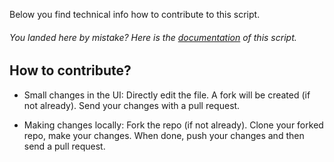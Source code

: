 Below you find technical info how to contribute to this script.

###### You landed here by mistake? Here is the [documentation](https://khusmeno-ms.github.io/CSS-SystemCenter-ServiceManager/CorrectFactProblems/) of this script.

## How to contribute?

- Small changes in the UI: Directly edit the file. A fork will be created (if not already). Send your changes with a pull request.

- Making changes locally: Fork the repo (if not already). Clone your forked repo, make your changes. When done, push your changes and then send a pull request.


